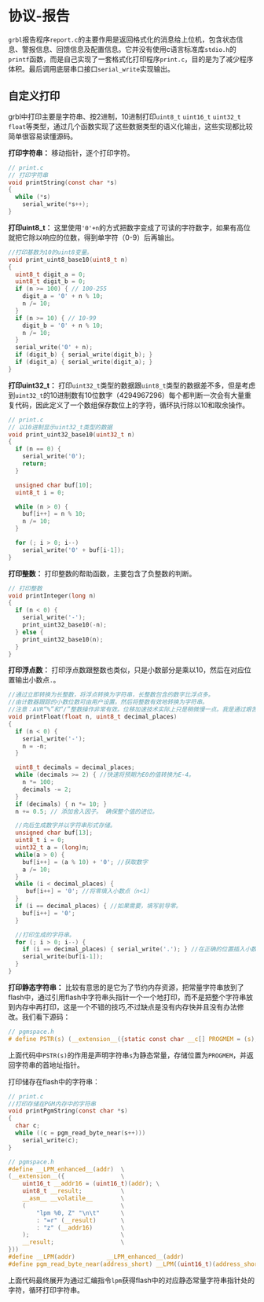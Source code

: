 # 协议-报告

`grbl`报告程序`report.c`的主要作用是返回格式化的消息给上位机，包含状态信息、警报信息、回馈信息及配置信息。它并没有使用c语言标准库`stdio.h`的`printf`函数，而是自己实现了一套格式化打印程序`print.c`，目的是为了减少程序体积。最后调用底层串口接口`serial_write`实现输出。

## 自定义打印
grbl中打印主要是字符串、按2进制，10进制打印`uint8_t` `uint16_t` `uint32_t` `float`等类型，通过几个函数实现了这些数据类型的语义化输出，这些实现都比较简单很容易读懂源码。

**打印字符串：** 移动指针，逐个打印字符。

```c
// print.c
// 打印字符串
void printString(const char *s)
{
  while (*s)
    serial_write(*s++);
}
```
**打印uint8_t：**
这里使用`'0'+n`的方式把数字变成了可读的字符数字，如果有高位就把它除以响应的位数，得到单字符（0-9）后再输出。

```c
//打印基数为10的uint8变量。
void print_uint8_base10(uint8_t n)
{
  uint8_t digit_a = 0;
  uint8_t digit_b = 0;
  if (n >= 100) { // 100-255
    digit_a = '0' + n % 10;
    n /= 10;
  }
  if (n >= 10) { // 10-99
    digit_b = '0' + n % 10;
    n /= 10;
  }
  serial_write('0' + n);
  if (digit_b) { serial_write(digit_b); }
  if (digit_a) { serial_write(digit_a); }
}
```

**打印uint32_t：** 打印`uint32_t`类型的数据跟`uint8_t`类型的数据差不多，但是考虑到`uint32_t`的10进制数有10位数字（4294967296）每个都判断一次会有大量重复代码，因此定义了一个数组保存数位上的字符，循环执行除以10和取余操作。
```c
// print.c
// 以10进制显示uint32_t类型的数据
void print_uint32_base10(uint32_t n)
{
  if (n == 0) {
    serial_write('0');
    return;
  }

  unsigned char buf[10];
  uint8_t i = 0;

  while (n > 0) {
    buf[i++] = n % 10;
    n /= 10;
  }

  for (; i > 0; i--)
    serial_write('0' + buf[i-1]);
}
```

**打印整数：** 打印整数的帮助函数，主要包含了负整数的判断。
```c
// 打印整数
void printInteger(long n)
{
  if (n < 0) {
    serial_write('-');
    print_uint32_base10(-n);
  } else {
    print_uint32_base10(n);
  }
}
```

**打印浮点数：** 打印浮点数跟整数也类似，只是小数部分是乘以10，然后在对应位置输出小数点`.`。
```c
//通过立即转换为长整数，将浮点转换为字符串，长整数包含的数字比浮点多。
//由计数器跟踪的小数位数可由用户设置。然后将整数有效地转换为字符串。
//注意：AVR“%”和“/”整数操作非常有效。位移加速技术实际上只是稍微慢一点。我是通过艰苦的努力才发现这一点的。
void printFloat(float n, uint8_t decimal_places)
{
  if (n < 0) {
    serial_write('-');
    n = -n;
  }

  uint8_t decimals = decimal_places;
  while (decimals >= 2) { //快速将预期为E0的值转换为E-4。
    n *= 100;
    decimals -= 2;
  }
  if (decimals) { n *= 10; }
  n += 0.5; // 添加舍入因子。 确保整个值的进位。

  //向后生成数字并以字符串形式存储。
  unsigned char buf[13];
  uint8_t i = 0;
  uint32_t a = (long)n;
  while(a > 0) {
    buf[i++] = (a % 10) + '0'; //获取数字
    a /= 10;
  }
  while (i < decimal_places) {
     buf[i++] = '0'; //将零填入小数点（n<1）
  }
  if (i == decimal_places) { //如果需要，填写前导零。
    buf[i++] = '0';
  }

  //打印生成的字符串。
  for (; i > 0; i--) {
    if (i == decimal_places) { serial_write('.'); } //在正确的位置插入小数点。
    serial_write(buf[i-1]);
  }
}
```

**打印静态字符串：** 比较有意思的是它为了节约内存资源，把常量字符串放到了flash中，通过引用flash中字符串头指针一个一个地打印，而不是把整个字符串放到内存中再打印，这是一个不错的技巧,不过缺点是没有内存快并且没有办法修改。我们看下源码：
```c
// pgmspace.h
# define PSTR(s) (__extension__({static const char __c[] PROGMEM = (s); &__c[0];}))
```
上面代码中`PSTR(s)`的作用是声明字符串`s`为静态常量，存储位置为`PROGMEM`，并返回字符串的首地址指针。

打印储存在flash中的字符串：
```c
// print.c
//打印存储在PGM内存中的字符串
void printPgmString(const char *s)
{
  char c;
  while ((c = pgm_read_byte_near(s++)))
    serial_write(c);
}
```
```c
// pgmspace.h
#define __LPM_enhanced__(addr)  \
(__extension__({                \
    uint16_t __addr16 = (uint16_t)(addr); \
    uint8_t __result;           \
    __asm__ __volatile__        \
    (                           \
        "lpm %0, Z" "\n\t"      \
        : "=r" (__result)       \
        : "z" (__addr16)        \
    );                          \
    __result;                   \
}))
#define __LPM(addr)         __LPM_enhanced__(addr)
#define pgm_read_byte_near(address_short) __LPM((uint16_t)(address_short))
```
上面代码最终展开为通过汇编指令`lpm`获得flash中的对应静态常量字符串指针处的字符，循环打印字符串。
